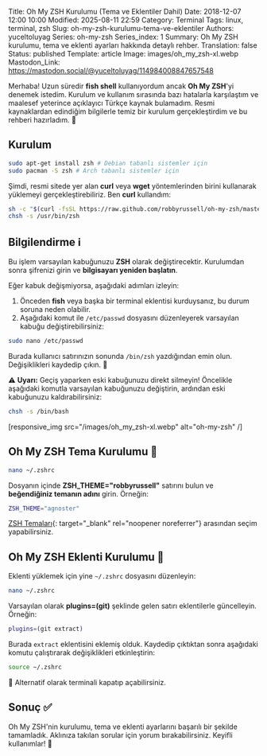 Title: Oh My ZSH Kurulumu (Tema ve Eklentiler Dahil)
Date: 2018-12-07 12:00 10:00
Modified: 2025-08-11 22:59
Category: Terminal
Tags: linux, terminal, zsh
Slug: oh-my-zsh-kurulumu-tema-ve-eklentiler
Authors: yuceltoluyag
Series: oh-my-zsh
Series_index: 1
Summary: Oh My ZSH kurulumu, tema ve eklenti ayarları hakkında detaylı rehber.
Translation: false
Status: published
Template: article
Image: images/oh_my_zsh-xl.webp 
Mastodon_Link: https://mastodon.social/@yuceltoluyag/114984008847657548


Merhaba! Uzun süredir **fish shell** kullanıyordum ancak **Oh My ZSH**'yi denemek istedim. Kurulum ve kullanım sırasında bazı hatalarla karşılaştım ve maalesef yeterince açıklayıcı Türkçe kaynak bulamadım. Resmi kaynaklardan edindiğim bilgilerle temiz bir kurulum gerçekleştirdim ve bu rehberi hazırladım. 🚀



## Kurulum

```bash
sudo apt-get install zsh # Debian tabanlı sistemler için
sudo pacman -S zsh # Arch tabanlı sistemler için
```

Şimdi, resmi sitede yer alan **curl** veya **wget** yöntemlerinden birini kullanarak yüklemeyi gerçekleştirebiliriz. Ben **curl** kullandım:

```bash
sh -c "$(curl -fsSL https://raw.github.com/robbyrussell/oh-my-zsh/master/tools/install.sh)"
chsh -s /usr/bin/zsh
```

## Bilgilendirme ℹ️

Bu işlem varsayılan kabuğunuzu **ZSH** olarak değiştirecektir. Kurulumdan sonra şifrenizi girin ve **bilgisayarı yeniden başlatın**.

Eğer kabuk değişmiyorsa, aşağıdaki adımları izleyin:

1. Önceden **fish** veya başka bir terminal eklentisi kurduysanız, bu durum soruna neden olabilir.
2. Aşağıdaki komut ile `/etc/passwd` dosyasını düzenleyerek varsayılan kabuğu değiştirebilirsiniz:

```bash
sudo nano /etc/passwd
```

Burada kullanıcı satırınızın sonunda `/bin/zsh` yazdığından emin olun. Değişiklikleri kaydedip çıkın. 📌

⚠️ **Uyarı:** Geçiş yaparken eski kabuğunuzu direkt silmeyin! Öncelikle aşağıdaki komutla varsayılan kabuğunuzu değiştirin, ardından eski kabuğunuzu kaldırabilirsiniz:

```bash
chsh -s /bin/bash
```

[responsive_img src="/images/oh_my_zsh-xl.webp" alt="oh-my-zsh" /]
## Oh My ZSH Tema Kurulumu 🎨

```bash
nano ~/.zshrc
```

Dosyanın içinde **ZSH_THEME="robbyrussell"** satırını bulun ve **beğendiğiniz temanın adını** girin. Örneğin:

```bash
ZSH_THEME="agnoster"
```

[ZSH Temaları](https://github.com/robbyrussell/oh-my-zsh/wiki/Themes){: target="_blank" rel="noopener noreferrer"} arasından seçim yapabilirsiniz.

## Oh My ZSH Eklenti Kurulumu 🔌

Eklenti yüklemek için yine `~/.zshrc` dosyasını düzenleyin:

```bash
nano ~/.zshrc
```

Varsayılan olarak **plugins=(git)** şeklinde gelen satırı eklentilerle güncelleyin. Örneğin:

```bash
plugins=(git extract)
```

Burada `extract` eklentisini eklemiş olduk. Kaydedip çıktıktan sonra aşağıdaki komutu çalıştırarak değişiklikleri etkinleştirin:

```bash
source ~/.zshrc
```

🎯 Alternatif olarak terminali kapatıp açabilirsiniz.

## Sonuç ✅

Oh My ZSH'nin kurulumu, tema ve eklenti ayarlarını başarılı bir şekilde tamamladık. Aklınıza takılan sorular için yorum bırakabilirsiniz. Keyifli kullanımlar! 🤗

